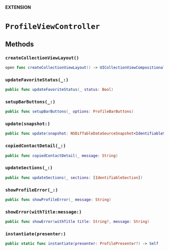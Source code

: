 **EXTENSION**

# `ProfileViewController`

## Methods
### `createCollectionViewLayout()`

```swift
open func createCollectionViewLayout() -> UICollectionViewCompositionalLayout
```

### `updateFavoriteStatus(_:)`

```swift
public func updateFavoriteStatus(_ status: Bool)
```

### `setupBarButtons(_:)`

```swift
public func setupBarButtons(_ options: ProfileBarButtons)
```

### `update(snapshot:)`

```swift
public func update(snapshot: NSDiffableDataSourceSnapshot<IdentifiableSection, IdentifiableItem>)
```

### `copiedContactDetail(_:)`

```swift
public func copiedContactDetail(_ message: String)
```

### `updateSections(_:)`

```swift
public func updateSections(_ sections: [IdentifiableSection])
```

### `showProfileError(_:)`

```swift
public func showProfileError(_ message: String)
```

### `showError(withTitle:message:)`

```swift
public func showError(withTitle title: String?, message: String)
```

### `instantiate(presenter:)`

```swift
public static func instantiate(presenter: ProfilePresenter?) -> Self
```
